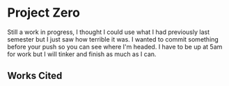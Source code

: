 # Project Zero
Still a work in progress, I thought I could use what I had previously last semester but I just saw how terrible it was.
I wanted to commit something before your push so you can see where I'm headed. I have to be up at 5am for work but I will tinker and finish as much as I can.
## Works Cited

